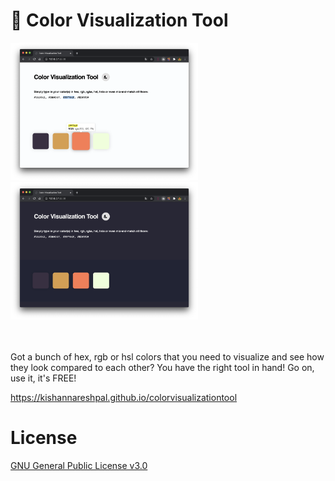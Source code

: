 # 🎨  Color Visualization Tool

<img src="./screenshots/screen1.png" width="300px">
<img src="./screenshots/screen2.png" width="300px">

<br><br>
Got a bunch of hex, rgb or hsl colors that you need to visualize and see how they look compared to each other?
You have the right tool in hand! Go on, use it, it's FREE!

https://kishannareshpal.github.io/colorvisualizationtool


# License
[GNU General Public License v3.0](https://choosealicense.com/licenses/gpl-3.0/)